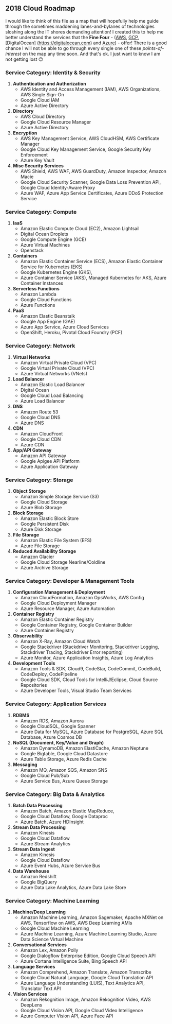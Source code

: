 ## 2018 Cloud Roadmap
I would like to think of this file as a map that will hopefully help me guide through the sometimes maddening lanes-and-bylanes of technologies sloshing along the IT shores demanding attention! I created this to help me better understand the services that the **Fine  Four** - ([AWS](https://aws.amazon.com), [GCP](https://cloud.google.com), [DigitalOcean] (https://digitalocean.com) and [Azure](https://azure.microsoft.com)) - offer! There is a good chance I will not be able to go through every single one of these *points-of-interest* on the map any time soon. And that's ok. I just want to know I am not getting lost :wink:

### Service Category: Identity & Security
1. **Authentication and Authorization**
    - AWS Identity and Access Management (IAM), AWS Organizations, AWS Single Sign-On
    - Google Cloud IAM
    - Azure Active Directory
2. **Directory**
    - AWS Cloud Directory
    - Google Cloud Resource Manager
    - Azure Active Directory
3. **Encryption**
    - AWS Key Management Service, AWS CloudHSM, AWS Certificate Manager
    - Google Cloud Key Management Service, Google Security Key Enforcement
    - Azure Key Vault
4. **Misc Security Services**
    - AWS Shield, AWS WAF, AWS GuardDuty, Amazon Inspector, Amazon Macie
    - Google Cloud Security Scanner, Google Data Loss Prevention API, Google Cloud Identity-Aware Proxy
    - Azure WAF, Azure App Service Certificates, Azure DDoS Protection Service

### Service Category: Compute
1. **IaaS**
    - Amazon Elastic Compute Cloud (EC2), Amazon Lightsail
    - Digital Ocean Droplets
    - Google Compute Engine (GCE)
    - Azure Virtual Machines
    - Openstack
2. **Containers**
    - Amazon Elastic Container Service (ECS), Amazon Elastic Container Service for Kubernetes (EKS)
    - Google Kubernetes Engine (GKS), 
    - Azure Container Service (AKS), Managed Kubernetes for AKS, Azure Container Instances
3. **Serverless Functions**
    - Amazon Lambda
    - Google Cloud Functions
    - Azure Functions
4. **PaaS**
    - Amazon Elastic Beanstalk
    - Google App Engine (GAE)
    - Azure App Service, Azure Cloud Services
    - OpenShift, Heroku, Pivotal Cloud Foundry (PCF)

### Service Category: Network
1. **Virtual Networks**
    - Amazon Virtual Private Cloud (VPC)
    - Google Virtual Private Cloud (VPC)
    - Azure Virtual Networks (VNets)
2. **Load Balancer**
    - Amazon Elastic Load Balancer
    - Digital Ocean 
    - Google Cloud Load Balancing
    - Azure Load Balancer
3. **DNS**
    - Amazon Route 53
    - Google Cloud DNS
    - Azure DNS
4. **CDN**
    - Amazon CloudFront
    - Google Cloud CDN
    - Azure CDN
5. **App/API Gateway**
    - Amazon API Gateway
    - Google Apigee API Platform
    - Azure Application Gateway

### Service Category: Storage
1. **Object Storage**
    - Amazon Simple Storage Service (S3)
    - Google Cloud Storage
    - Azure Blob Storage
2. **Block Storage**
    - Amazon Elastic Block Store
    - Google Persistent Disk
    - Azure Disk Storage
3. **File Storage**
    - Amazon Elastic File System (EFS)
    - Azure File Storage
4. **Reduced Availability Storage**
    - Amazon Glacier
    - Google Cloud Storage Nearline/Coldline
    - Azure Archive Storage

### Service Category: Developer & Management Tools
1. **Configuration Management & Deployment**
    - Amazon CloudFormation, Amazon OpsWorks, AWS Config
    - Google Cloud Deployment Manager
    - Azure Resource Manager, Azure Automation
2. **Container Registry**
    - Amazon Elastic Container Registry
    - Google Container Registry, Google Container Builder
    - Azure Container Registry
3. **Observability**
    - Amazon X-Ray, Amazon Cloud Watch
    - Google Stackdriver (Stackdriver Monitoring, Stackdriver Logging, Stackdriver Tracing, Stackdriver Error reporting)
    - Azure Monitor, Azure Application Insights, Azure Log Analytics
4. **Development Tools**
    - Amazon Tools & SDK, Cloud9, CodeStar, CodeCommit, CodeBuild, CodeDeploy, CodePipeline
    - Google Cloud SDK, Cloud Tools for IntelliJ/Eclipse, Cloud Source Repositories
    - Azure Developer Tools, Visual Studio Team Services

### Service Category: Application Services
1. **RDBMS**
    - Amazon RDS, Amazon Aurora
    - Google CloudSQL, Google Spanner
    - Azure Data for MySQL, Azure Database for PostgreSQL, Azure SQL Database, Azure Cosmos DB
2. **NoSQL (Document, Key/Value and Graph)**
    - Amazon DynamoDB, Amazon ElastiCache, Amazon Neptune
    - Google Bigtable, Google Cloud Datastore
    - Azure Table Storage, Azure Redis Cache
3. **Messaging**
    - Amazon MQ, Amazon SQS, Amazon SNS
    - Google Cloud Pub/Sub
    - Azure Service Bus, Azure Queue Storage

### Service Category: Big Data & Analytics
1. **Batch Data Processing**
    - Amazon Batch, Amazon Elastic MapReduce, 
    - Google Cloud Dataflow, Google Dataproc
    - Azure Batch, Azure HDInsight
2. **Stream Data Processing**
    - Amazon Kinesis
    - Google Cloud Dataflow
    - Azure Stream Analytics
3. **Stream Data Ingest**
    - Amazon Kinesis
    - Google Cloud Dataflow
    - Azure Event Hubs, Azure Service Bus
4. **Data Warehouse**
    - Amazon Redshift
    - Google BigQuery
    - Azure Data Lake Analytics, Azure Data Lake Store

### Service Category: Machine Learning
1. **Machine/Deep Learning**
    - Amazon Machine Learning, Amazon Sagemaker, Apache MXNet on AWS, Tensorflow on AWS, AWS Deep Learning AMIs
    - Google Cloud Machine Learning
    - Azure Machine Learning, Azure Machine Learning Studio, Azure Data Science Virtual Machine
2. **Conversational Services**
    - Amazon Lex, Amazon Polly
    - Google Dialogflow Enterprise Edition, Google Cloud Speech API
    - Azure Cortana Intelligence Suite, Bing Speech API
3. **Language Services**
    - Amazon Comprehend, Amazon Translate, Amazon Transcribe
    - Google Cloud Natural Language, Google Cloud Translation API
    - Azure Language Understanding (LUIS), Text Analytics API, Translator Text API
4. **Vision Services**
    - Amazon Rekognition Image, Amazon Rekognition Video, AWS DeepLens
    - Google Cloud Vision API, Google Cloud Video Intelligence
    - Azure Computer Vision API, Azure Face API
